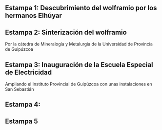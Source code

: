 ## Estampa 1: Descubrimiento del wolframio por los hermanos Elhúyar


## Estampa 2: Sinterización del wolframio

Por la cátedra de Mineralogía y Metalurgia de la Universidad de
Provincia de Guipúzcoa

## Estampa 3: Inauguración de la Escuela Especial de Electricidad

Ampliando el Instituto Provincial de Guipúzcoa con unas instalaciones
en San Sebastián

## Estampa 4:

## Estampa 5

